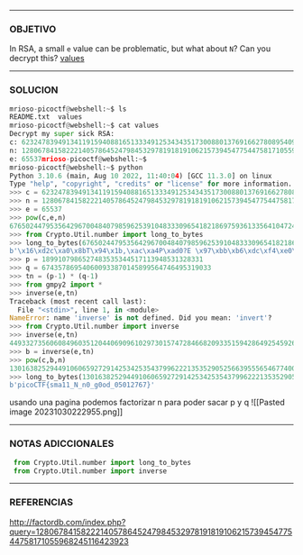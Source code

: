 ----
### OBJETIVO 
In RSA, a small `e` value can be problematic, but what about `N`? Can you decrypt this? [values](https://mercury.picoctf.net/static/51d68e61bb41207a55f24e753f07c5a3/values)

---
### SOLUCION

``` python
mrioso-picoctf@webshell:~$ ls
README.txt  values
mrioso-picoctf@webshell:~$ cat values 
Decrypt my super sick RSA:
c: 62324783949134119159408816513334912534343517300880137691662780895409992760262021
n: 1280678415822214057864524798453297819181910621573945477544758171055968245116423923
e: 65537mrioso-picoctf@webshell:~$ 
mrioso-picoctf@webshell:~$ python 
Python 3.10.6 (main, Aug 10 2022, 11:40:04) [GCC 11.3.0] on linux
Type "help", "copyright", "credits" or "license" for more information.
>>> c = 62324783949134119159408816513334912534343517300880137691662780895409992760262021
>>> n = 1280678415822214057864524798453297819181910621573945477544758171055968245116423923
>>> e = 65537
>>> pow(c,e,n)
676502447953564296700484079859625391048333096541821869759361335641047246931643071
>>> from Crypto.Util.number import long_to_bytes
>>> long_to_bytes(676502447953564296700484079859625391048333096541821869759361335641047246931643071)
b'\x16\xd2c\xa0\x8bT\x94\x1b,\xac\xa4P\xad0?E \x97\xbb\xb6\xdc\xf4\xe0\xcc_\x04\xe8\xaf([8\x16J\xbf'
>>> p = 1899107986527483535344517113948531328331
>>> q = 674357869540600933870145899564746495319033
>>> tn = (p-1) * (q-1)
>>> from gmpy2 import *
>>> inverse(e,tn)
Traceback (most recent call last):
  File "<stdin>", line 1, in <module>
NameError: name 'inverse' is not defined. Did you mean: 'invert'?
>>> from Crypto.Util.number import inverse
>>> inverse(e,tn)
449332735606084960351204406909610297301574728466820933515942864925459265983556193
>>> b = inverse(e,tn)
>>> pow(c,b,n)
13016382529449106065927291425342535437996222135352905256639555654677400177227645
>>> long_to_bytes(13016382529449106065927291425342535437996222135352905256639555654677400177227645)
b'picoCTF{sma11_N_n0_g0od_05012767}'
```

usando una pagina podemos factorizar n para poder sacar p y q
![[Pasted image 20231030222955.png]]


---
### NOTAS ADICCIONALES

``` python
 from Crypto.Util.number import long_to_bytes
 from Crypto.Util.number import inverse
```

---
### REFERENCIAS
http://factordb.com/index.php?query=1280678415822214057864524798453297819181910621573945477544758171055968245116423923